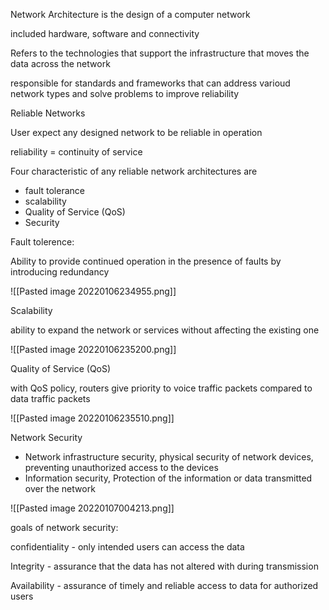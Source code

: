 Network Architecture is the design of a computer network

included hardware, software and connectivity

Refers to the technologies that support the infrastructure that moves the data across the network

responsible for standards and frameworks that can address varioud network types and solve problems to improve reliability

Reliable Networks

User expect any designed network to be reliable in operation

reliability = continuity of service

Four characteristic of any reliable network architectures are
- fault tolerance
- scalability
- Quality of Service (QoS)
- Security

Fault tolerence:

Ability to provide continued operation in the presence of faults by introducing redundancy

![[Pasted image 20220106234955.png]]

Scalability

ability to expand the network or services without affecting the existing one

![[Pasted image 20220106235200.png]]

Quality of Service (QoS)

with QoS policy, routers give priority to voice traffic packets compared to data traffic packets

![[Pasted image 20220106235510.png]]

Network Security

- Network infrastructure security, physical security of network devices, preventing unauthorized access to the devices
- Information security, Protection of the information or data transmitted over the network

![[Pasted image 20220107004213.png]]

goals of network security:

confidentiality - only intended users can access the data

Integrity - assurance that the data has not altered with during transmission

Availability - assurance of timely and reliable access to data for authorized users

